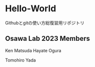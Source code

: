 # Hello-World
Githubとgitの使い方総復習用リポジトリ

## Osawa Lab 2023 Members
Ken Matsuda
Hayate Ogura


Tomohiro Yada





